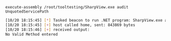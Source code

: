 `execute-assembly /root/tooltesting/SharpView.exe audit UnquotedServicePath`
```bash
[10/20 18:15:45] [*] Tasked beacon to run .NET program: SharpView.exe audit UnquotedServicePath
[10/20 18:15:45] [+] host called home, sent: 843869 bytes
[10/20 18:15:46] [+] received output:
No Valid Method entered
```